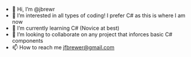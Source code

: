 - 👋 Hi, I’m @jbrewr
- 👀 I’m interested in all types of coding! I prefer C# as this is where I am now
- 🌱 I’m currently learning C# (Novice at best)
- 💞️ I’m looking to collaborate on any project that inforces basic C# components
- 📫 How to reach me jfbrewer@gmail.com

<!---
jbrewr/jbrewr is a ✨ special ✨ repository because its `README.md` (this file) appears on your GitHub profile.
You can click the Preview link to take a look at your changes.
--->

